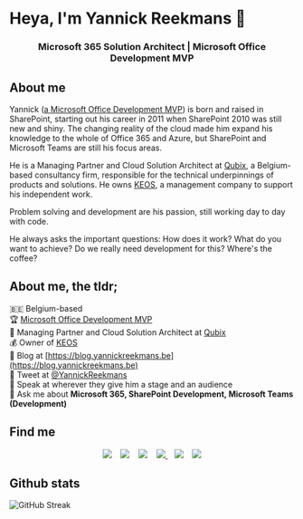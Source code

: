 # Heya, I'm Yannick Reekmans 🚀
<h3 align="center">Microsoft 365 Solution Architect | Microsoft Office Development MVP</h3>

## About me
Yannick ([a Microsoft Office Development MVP](https://mvp.microsoft.com/en-us/PublicProfile/5003400)) is born and raised in SharePoint, starting out his career in 2011 when SharePoint 2010 was still new and shiny. The changing reality of the cloud made him expand his knowledge to the whole of Office 365 and Azure, but SharePoint and Microsoft Teams are still his focus areas. 

He is a Managing Partner and Cloud Solution Architect at [Qubix](https://www.qubix.be), a Belgium-based consultancy firm, responsible for the technical underpinnings of products and solutions.
He owns [KEOS](https://www.keos.be), a management company to support his independent work.

Problem solving and development are his passion, still working day to day with code. 

He always asks the important questions: How does it work? What do you want to achieve? Do we really need development for this? Where's the coffee?

## About me, the tldr;  
:belgium: Belgium-based  
🏆 [Microsoft Office Development MVP](https://mvp.microsoft.com/en-us/PublicProfile/5003400)  
🔭 Managing Partner and Cloud Solution Architect at [Qubix](https://www.qubix.be)  
💰 Owner of [KEOS](https://www.keos.be)  
📝 Blog at [https://blog.yannickreekmans.be](https://blog.yannickreekmans.be)  
🐣 Tweet at [@YannickReekmans](https://twitter.com/YannickReekmans)  
🎤 Speak at wherever they give him a stage and an audience  
💬 Ask me about **Microsoft 365, SharePoint Development, Microsoft Teams (Development)**

## Find me
<p align='center'>
   <a href="https://blog.yannickreekmans.be" title="Website Yannick Reekmans" style="text-decoration: none;">
     <img src="https://img.shields.io/badge/Blog-%232c3036.svg?&style=for-the-badge&logoColor=white" />
  </a>&nbsp;&nbsp;
  <a href="https://twitter.com/yannickreekmans" style="text-decoration: none;">
     <img src="https://img.shields.io/badge/twitter-%231DA1F2.svg?&style=for-the-badge&logo=twitter&logoColor=white&countColor=%232ea44f" />
  </a>&nbsp;&nbsp;
  <a href="https://www.linkedin.com/in/yannickreekmans" style="text-decoration: none;">
     <img src="https://img.shields.io/badge/linkedin-%230077B5.svg?&style=for-the-badge&logo=linkedin&logoColor=white" />
  </a>&nbsp;&nbsp;
   <a href="https://mvp.microsoft.com/en-us/PublicProfile/5003400" title="MVP Profile Yannick Reekmans">
     <img src="https://img.shields.io/badge/MVP-Office%20Development-%231570a6.svg?&style=for-the-badge&logo=microsoft&logoColor=white" />
  </a>&nbsp;&nbsp;
  <a href="https://www.qubix.be" title="Qubix" style="text-decoration: none;">
    <img src="https://img.shields.io/badge/Qubix-%2357fc55.svg?&style=for-the-badge" />        
  </a>&nbsp;&nbsp;
  <a href="https://www.keos.be" title="KEOS" style="text-decoration: none;">
    <img src="https://img.shields.io/badge/KEOS-%23ed5e25.svg?&style=for-the-badge" />        
  </a>
</p>

## Github stats
![GitHub Streak](https://github-readme-streak-stats.herokuapp.com?user=YannickRe&count_private=true&theme=neon-dark&hide_border=true)
